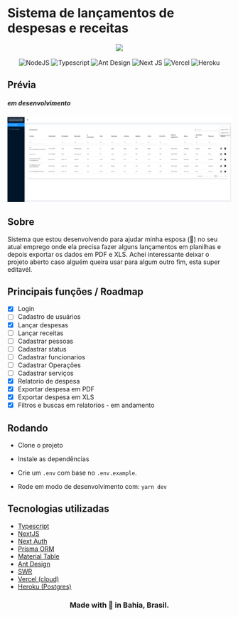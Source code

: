 # Sistema de lançamentos de despesas e receitas

<center>
    <img src="https://cdn-icons-png.flaticon.com/512/888/888868.png" width="200">
</center>
<p align="center">
<img alt="NodeJS" src="https://img.shields.io/badge/node.js%20-%2343853D.svg?&style=for-the-badge&logo=node.js&logoColor=white"/>
<img alt="Typescript" src="https://img.shields.io/badge/TypeScript-007ACC?style=for-the-badge&logo=typescript&logoColor=white"/>
<img alt="Ant Design" src="https://img.shields.io/badge/Ant%20Design-1890FF?style=for-the-badge&logo=antdesign&logoColor=white"/>
<img alt="Next JS" src="https://img.shields.io/badge/next%20js%20-%23000000.svg?&style=for-the-badge&logo=next.js&logoColor=white"/>
<img alt="Vercel" src="https://img.shields.io/badge/vercel%20-%23000000.svg?&style=for-the-badge&logo=vercel&logoColor=white"/>
<img alt="Heroku" src="https://img.shields.io/badge/Heroku-430098?style=for-the-badge&logo=heroku&logoColor=white"/>
</p>

## Prévia

##### em desenvolvimento

![Prévia do sistema](previa.png)

## Sobre

Sistema que estou desenvolvendo para ajudar minha esposa (💙) no seu atual emprego onde ela precisa fazer alguns lançamentos em planilhas e depois exportar os dados em PDF e XLS.
Achei interessante deixar o projeto aberto caso alguém queira usar para algum outro fim, esta super editavél.

## Principais funções / Roadmap

- [x] Login
- [ ] Cadastro de usuários
- [x] Lançar despesas
- [ ] Lançar receitas
- [ ] Cadastrar pessoas
- [ ] Cadastrar status
- [ ] Cadastrar funcionarios
- [ ] Cadastrar Operações
- [ ] Cadastrar serviços
- [x] Relatorio de despesa
- [x] Exportar despesa em PDF
- [x] Exportar despesa em XLS
- [x] Filtros e buscas em relatorios - em andamento

## Rodando

- Clone o projeto

- Instale as dependências

- Crie um `.env` com base no `.env.example`.

- Rode em modo de desenvolvimento com: `yarn dev`

## Tecnologias utilizadas

- [Typescript](https://www.typescriptlang.org/)
- [NextJS](https://nextjs.org/)
- [Next Auth](https://next-auth.js.org/)
- [Prisma ORM](https://www.prisma.io/)
- [Material Table](https://material-table-core.com/)
- [Ant Design](https://ant.design/)
- [SWR](https://swr.vercel.app/)
- [Vercel (cloud)](https://vercel.com)
- [Heroku (Postgres)](https://heroku.com/)

<div align="center">

### Made with 💙 in Bahia, Brasil.

</div>
